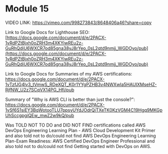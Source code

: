 # Module 15 

VIDEO LINK: https://vimeo.com/998273843/8648406a46?share=copy

Link to Google Docs for Lighthouse SEO: [https://docs.google.com/document/d/e/2PACX-1vRdPZtBjxh0oZRH3m4XKYiwREu2z-GuRhQdiU6WXCR7od85gna38yJ8rYeo_0sL2qtd9nmjj_WGDOyo/pub](https://docs.google.com/document/d/e/2PACX-1vRdPZtBjxh0oZRH3m4XKYiwREu2z-GuRhQdiU6WXCR7od85gna38yJ8rYeo_0sL2qtd9nmjj_WGDOyo/pub)

Link to Google Docs for Summaries of my AWS certifications: https://docs.google.com/document/d/e/2PACX-1vTzfJG4lv3_tVmwS_RDeXQT_K0r1YYgPZHB3v4NWXwIa5HAUIXMseHZ-RjfNW_U2z7SCqVX14PG_Hfi/pub

Summary of "Why is AWS CLI is better than just the console?": https://docs.google.com/document/d/e/2PACX-1vSf6S1siEY3BqWotooTLU7ppsyUYdJOdrQiTXeTK0KzVGM4C19Hgq9MKGpUhSccgpgiQEw_mwZ2w9kQ/pub

Was TOLD NOT TO DO and DID NOT FIND certifications called AWS DevOps Engineering Learning Plan - AWS Cloud Development Kit Primer and also told not to do/could not find AWS DevOps Engineering Learning Plan-Exam Readiness: AWS Certified DevOps Engineer Professional and also told not to do/could not find Getting started with DevOps on AWS.
